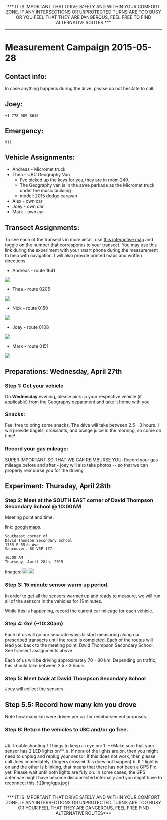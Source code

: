<CENTER>
*** IT IS IMPORTANT THAT DRIVE SAFELY AND WITHIN YOUR COMFORT ZONE. IF ANY INTERSECTIONS OR UNPROTECTED TURNS ARE TOO BUSY OR YOU FEEL THAT THEY ARE DANGEROUS, FEEL FREE TO FIND ALTERNATIVE ROUTES.***
</CENTER>

***

# Measurement Campaign 2015-05-28

## Contact info:
In case anything happens during the drive, please do not hesitate to call.
## Joey: 
	+1 778 989 8616
	
## Emergency:
	911

## Vehicle Assignments:
* Andreas - Micromet truck
* Thea - UBC Geography Van
	* I've picked up the keys for you, they are in room 249.
	* The Geography van is in the same parkade as the Micromet truck under the music building
	* model: 2015 dodge caravan
* Alex - own car
* Joey - own car
* Mark - own car

## Transect Assignments:
To see each of the transects in more detail, use [this interactive map](http://joeyklee.github.io/ways/) and toggle on the number that corresponds to your transect. You may use this link during the experiment with your smart phone during the measurement to help with navigation. I will also provide printed maps and written directions.

* Andreas - route 1641

![](img/1641.png)

* Thea - route 0205

![](img/0205.png)

* Nick - route 0150

![](img/0150.png)

* Joey - route 0108

![](img/0108.png)

* Mark - route 0151

![](img/0151.png)


##  Preparations: Wednesday, April 27th

### Step 1: Get your vehicle
On **Wednesday** evening, please pick up your respective vehicle (if applicable) from the Geography department and take it home with you. 

### Snacks:
Feel free to bring some snacks. The drive will take between 2.5 - 3 hours. I will provide bagels, croissants, and orange juice in the morning, so come on time! 

### Record your gas mileage:
SUPER IMPORTANT SO THAT WE CAN REIMBURSE YOU: Record your gas mileage before and after - joey will also take photos -- so that we can properly reimburse you for the driving. 


##  Experiment: Thursday, April 28th
### Step 2: Meet at the SOUTH EAST corner of David Thompson Secondary School @ 10:00AM
Meeting point and time:

link: [googlemaps](https://www.google.ca/maps/place/David+Thompson+Secondary+School/@49.220862,-123.07058,15z/data=!4m2!3m1!1s0x0:0xc8367ae140cc277b). 
	
	Southeast corner of
	David Thomson Secondary School
	1755 E 55th Ave
	Vancouver, BC V5P 1Z7
	
	10:00 AM 
	Thursday, April 28th, 2015
	

Images:
![](img/meet1.png)
![](img/meet2.png)


### Step 3: 15 minute sensor warm-up period.
In order to get all the sensors warmed up and ready to measure, we will run all of the sensors in the vehicles for 15 minutes. 

While this is happening, record the current car mileage for each vehicle.

### Step 4: Go! (~10:30am)
Each of us will go our separate ways to start measuring along our prescribed transects until the route is completed. Each of the routes will lead you back to the meeting point, David Thompson Secondary School. See transect assignments above. 

Each of us will be driving approximately 70 - 80 km. Depending on traffic, this should take between 2.5 - 3 hours. 

### Step 5: Meet back at David Thompson Secondary School
Joey will collect the sensors. 

## Step 5.5: Record how many km you drove
Note how many km were driven per car for reimbursement purposes.

### Step 6: Return the vehicles to UBC and/or go free. 

<br>
## Troubleshooting / Things to keep an eye on:
1. **Make sure that your sensor has 2 LED lights on**.
	a. 	If none of the lights are on, then you might need to unplug and replug your sensor. If this does not work, then please call Joey immediately. (fingers crossed this does not happen)
	b.  If 1 light is on and the other is blinking, that means that there has not been a GPS Fix yet. Please wait until both lights are fully on. In some cases, the GPS antennae might have become disconnected internally and you might have to reconnect this. 
	![](img/gps.jpg)

***

<CENTER>
*** IT IS IMPORTANT THAT DRIVE SAFELY AND WITHIN YOUR COMFORT ZONE. IF ANY INTERSECTIONS OR UNPROTECTED TURNS ARE TOO BUSY OR YOUR FEEL THAT THEY ARE DANGEROUS, FEEL FREE FIND ALTERNATIVE ROUTES***
</CENTER>

